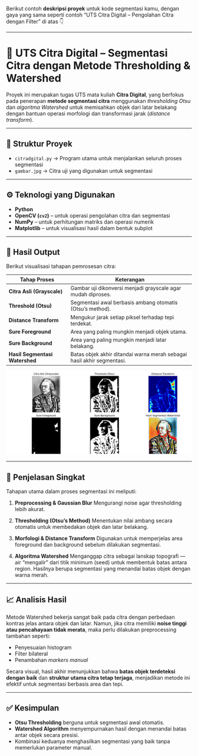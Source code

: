 Berikut contoh **deskripsi proyek** untuk kode segmentasi kamu, dengan gaya yang sama seperti contoh “UTS Citra Digital – Pengolahan Citra dengan Filter” di atas 👇

---

# 🧠 UTS Citra Digital – Segmentasi Citra dengan Metode Thresholding & Watershed

Proyek ini merupakan tugas UTS mata kuliah **Citra Digital**, yang berfokus pada penerapan **metode segmentasi citra** menggunakan *thresholding Otsu* dan *algoritma Watershed* untuk memisahkan objek dari latar belakang dengan bantuan operasi morfologi dan transformasi jarak (*distance transform*).

---

## 📂 Struktur Proyek

* `citradgital.py` → Program utama untuk menjalankan seluruh proses segmentasi
* `gambar.jpg` → Citra uji yang digunakan untuk segmentasi

---

## ⚙️ Teknologi yang Digunakan

* **Python**
* **OpenCV (`cv2`)** – untuk operasi pengolahan citra dan segmentasi
* **NumPy** – untuk perhitungan matriks dan operasi numerik
* **Matplotlib** – untuk visualisasi hasil dalam bentuk subplot

---

## 📸 Hasil Output

Berikut visualisasi tahapan pemrosesan citra:

| Tahap Proses                   | Keterangan                                                             |
| ------------------------------ | ---------------------------------------------------------------------- |
| **Citra Asli (Grayscale)**     | Gambar uji dikonversi menjadi grayscale agar mudah diproses.           |
| **Threshold (Otsu)**           | Segmentasi awal berbasis ambang otomatis (Otsu’s method).              |
| **Distance Transform**         | Mengukur jarak setiap piksel terhadap tepi terdekat.                   |
| **Sure Foreground**            | Area yang paling mungkin menjadi objek utama.                          |
| **Sure Background**            | Area yang paling mungkin menjadi latar belakang.                       |
| **Hasil Segmentasi Watershed** | Batas objek akhir ditandai warna merah sebagai hasil akhir segmentasi. |

![Hasil Segmentasi](https://github.com/paldi2099/program-Python-metode-thresholding/blob/da5a6fc09c5214d252d35e8f2374fff23fc8bf71/hasil%20output.png)

---

## 🧩 Penjelasan Singkat

Tahapan utama dalam proses segmentasi ini meliputi:

1. **Preprocessing & Gaussian Blur**
   Mengurangi noise agar thresholding lebih akurat.

2. **Thresholding (Otsu’s Method)**
   Menentukan nilai ambang secara otomatis untuk membedakan objek dan latar belakang.

3. **Morfologi & Distance Transform**
   Digunakan untuk memperjelas area foreground dan background sebelum dilakukan segmentasi.

4. **Algoritma Watershed**
   Menganggap citra sebagai lanskap topografi — air “mengalir” dari titik minimum (seed) untuk membentuk batas antara region.
   Hasilnya berupa segmentasi yang menandai batas objek dengan warna merah.

---

## 📈 Analisis Hasil

Metode Watershed bekerja sangat baik pada citra dengan perbedaan kontras jelas antara objek dan latar.
Namun, jika citra memiliki **noise tinggi atau pencahayaan tidak merata**, maka perlu dilakukan preprocessing tambahan seperti:

* Penyesuaian histogram
* Filter bilateral
* Penambahan *markers manual*

Secara visual, hasil akhir menunjukkan bahwa **batas objek terdeteksi dengan baik** dan **struktur utama citra tetap terjaga**, menjadikan metode ini efektif untuk segmentasi berbasis area dan tepi.

---

## ✅ Kesimpulan

* **Otsu Thresholding** berguna untuk segmentasi awal otomatis.
* **Watershed Algorithm** menyempurnakan hasil dengan menandai batas antar objek secara presisi.
* Kombinasi keduanya menghasilkan segmentasi yang baik tanpa memerlukan parameter manual.
